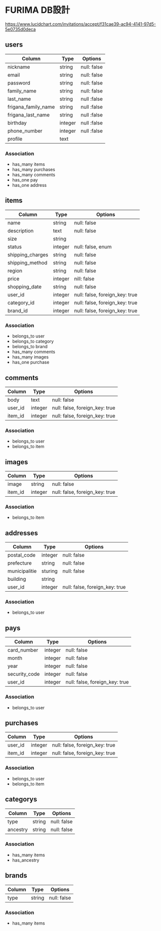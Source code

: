 # FURIMA DB設計
https://www.lucidchart.com/invitations/accept/f31cae39-ac94-4141-97d5-5e0735d0deca

## users
|Column|Type|Options|
|------|----|-------|
|nickname|string|null: false|
|email|string|null: false|
|password|string|null: false|
|family_name|string|null: false|
|last_name|string|null :false|
|frigana_family_name|string|null :false|
|frigana_last_name|string|null :false|
|birthday|integer|null :false|
|phone_number|integer|null :false|
|profile|text||

### Association
- has_many items
- has_many purchases
- has_many comments
- has_one pay
- has_one address

## items
|Column|Type|Options|
|------|----|-------|
|name|string|null: false|
|description|text|null: false|
|size|string||
|status|integer|null: false, enum|
|shipping_charges|string|null: false|
|shipping_method|string|null: false|
|region|string|null: false|
|price|integer|nill: false|
|shopping_date|string|null: false|
|user_id|integer|null: false, foreign_key: true|
|category_id|integer|null: false, foreign_key: true|
|brand_id|integer|null: false, foreign_key: true|

### Association
- belongs_to user
- belongs_to category
- belongs_to brand
- has_many comments
- has_many images
- has_one purchase

## comments
|Column|Type|Options|
|------|----|-------|
|body|text|null: false|
|user_id|integer|null: false, foreign_key: true|
|item_id|integer|null: false, foreign_key: true|

### Association
- belongs_to user
- belongs_to item

## images
|Column|Type|Options|
|------|----|-------|
|image|string|null: false|
|item_id|integer|null: false, foreign_key: true|

### Association
- belongs_to item

## addresses
|Column|Type|Options|
|------|----|-------|
|postal_code|integer|null: false|
|prefecture|string|null: false|
|municipalitie|sturing|null: false|
|building|string||
|user_id|integer|null: false, foreign_key: true|

### Association
- belongs_to user

## pays
|Column|Type|Options|
|------|----|-------|
|card_number|integer|null: false|
|month|integer|null: false|
|year|integer|null: false|
|security_code|integer|null: false|
|user_id|integer|null: false, foreign_key: true|

### Association
- belongs_to user

## purchases
|Column|Type|Options|
|------|----|-------|
|user_id|integer|null: false, foreign_key: true|
|item_id|integer|null: false, foreign_key: true|

### Association
- belongs_to user
- belongs_to item

## categorys
|Column|Type|Options|
|------|----|-------|
|type|string|null: false|
|ancestry|string|null: false|

### Association
- has_many items
- has_ancestry

## brands
|Column|Type|Options|
|------|----|-------|
|type|string|null: false|

### Association
- has_many items